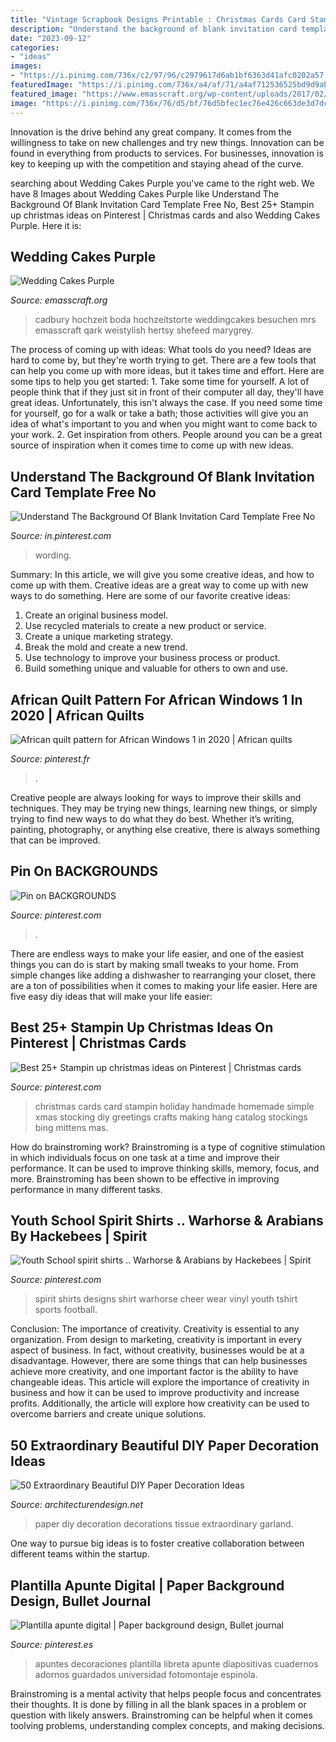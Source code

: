 ```yaml
---
title: "Vintage Scrapbook Designs Printable : Christmas Cards Card Stampin Holiday Handmade Homemade Simple Xmas Stocking Diy Greetings Crafts Making Hang Catalog Stockings Bing Mittens Mas"
description: "Understand the background of blank invitation card template free no"
date: "2023-09-12"
categories:
- "ideas"
images:
- "https://i.pinimg.com/736x/c2/97/96/c2979617d6ab1bf6363d41afc0202a57.jpg"
featuredImage: "https://i.pinimg.com/736x/a4/af/71/a4af712536525bd9d9abcf95a02f2d62--school-spirit-shirts-designs-school-shirts.jpg"
featured_image: "https://www.emasscraft.org/wp-content/uploads/2017/02/1000_ideas_about_purple_wedding_cakes_on_emasscraft_org_8.jpg"
image: "https://i.pinimg.com/736x/76/d5/bf/76d5bfec1ec76e426c663de3d7dc8b1f.jpg"
---
```



Innovation is the drive behind any great company. It comes from the willingness to take on new challenges and try new things. Innovation can be found in everything from products to services. For businesses, innovation is key to keeping up with the competition and staying ahead of the curve.

	

		
searching about Wedding Cakes Purple you've came to the right web. We have 8 Images about Wedding Cakes Purple like Understand The Background Of Blank Invitation Card Template Free No, Best 25+ Stampin up christmas ideas on Pinterest | Christmas cards and also Wedding Cakes Purple. Here it is:
		
    
## Wedding Cakes Purple

<img loading=lazy src="https://www.emasscraft.org/wp-content/uploads/2017/02/1000_ideas_about_purple_wedding_cakes_on_emasscraft_org_8.jpg" onerror="this.onerror=null;this.src='https://tse1.mm.bing.net/th?id=OIP.lbJONprh7N-99zdCBNpk3wHaJ4&amp;pid=15.1';" alt="Wedding Cakes Purple">

_Source: emasscraft.org_

>cadbury hochzeit boda hochzeitstorte weddingcakes besuchen mrs emasscraft qark weistylish hertsy shefeed marygrey. 

	

The process of coming up with ideas: What tools do you need?
Ideas are hard to come by, but they're worth trying to get. There are a few tools that can help you come up with more ideas, but it takes time and effort. Here are some tips to help you get started: 1. Take some time for yourself. A lot of people think that if they just sit in front of their computer all day, they'll have great ideas. Unfortunately, this isn't always the case. If you need some time for yourself, go for a walk or take a bath; those activities will give you an idea of what's important to you and when you might want to come back to your work. 2. Get inspiration from others. People around you can be a great source of inspiration when it comes time to come up with new ideas.

    
## Understand The Background Of Blank Invitation Card Template Free No

<img loading=lazy src="https://i.pinimg.com/736x/ee/fb/eb/eefbeb03e7a31182804bd1df72630bd2.jpg" onerror="this.onerror=null;this.src='https://tse4.mm.bing.net/th?id=OIP.57yMhtT29HG0wwdS0sG4EgHaLD&amp;pid=15.1';" alt="Understand The Background Of Blank Invitation Card Template Free No">

_Source: in.pinterest.com_

>wording. 

	

Summary: In this article, we will give you some creative ideas, and how to come up with them.
Creative ideas are a great way to come up with new ways to do something. Here are some of our favorite creative ideas:
1. Create an original business model.
2. Use recycled materials to create a new product or service.
3. Create a unique marketing strategy.
4. Break the mold and create a new trend. 
5. Use technology to improve your business process or product. 
6. Build something unique and valuable for others to own and use.

    
## African Quilt Pattern For African Windows 1 In 2020 | African Quilts

<img loading=lazy src="https://i.pinimg.com/736x/c2/97/96/c2979617d6ab1bf6363d41afc0202a57.jpg" onerror="this.onerror=null;this.src='https://tse1.mm.bing.net/th?id=OIP.H8D2ephOD4QQVisuCAVQ7wHaJ3&amp;pid=15.1';" alt="African quilt pattern for African Windows 1 in 2020 | African quilts">

_Source: pinterest.fr_

>. 

	

Creative people are always looking for ways to improve their skills and techniques. They may be trying new things, learning new things, or simply trying to find new ways to do what they do best. Whether it’s writing, painting, photography, or anything else creative, there is always something that can be improved.

    
## Pin On BACKGROUNDS

<img loading=lazy src="https://i.pinimg.com/736x/76/d5/bf/76d5bfec1ec76e426c663de3d7dc8b1f.jpg" onerror="this.onerror=null;this.src='https://tse3.mm.bing.net/th?id=OIP.FToHvK-PClRd18e5zdTdUQHaKe&amp;pid=15.1';" alt="Pin on BACKGROUNDS">

_Source: pinterest.com_

>. 

	

There are endless ways to make your life easier, and one of the easiest things you can do is start by making small tweaks to your home. From simple changes like adding a dishwasher to rearranging your closet, there are a ton of possibilities when it comes to making your life easier. Here are five easy diy ideas that will make your life easier: 

    
## Best 25+ Stampin Up Christmas Ideas On Pinterest | Christmas Cards

<img loading=lazy src="https://i.pinimg.com/736x/03/2c/68/032c68f59ec08ba0912a4faaf4139560.jpg" onerror="this.onerror=null;this.src='https://tse3.mm.bing.net/th?id=OIP.--ERLa3K4bPphdS07RHi6wHaJ4&amp;pid=15.1';" alt="Best 25+ Stampin up christmas ideas on Pinterest | Christmas cards">

_Source: pinterest.com_

>christmas cards card stampin holiday handmade homemade simple xmas stocking diy greetings crafts making hang catalog stockings bing mittens mas. 

	

How do brainstroming work?
Brainstroming is a type of cognitive stimulation in which individuals focus on one task at a time and improve their performance. It can be used to improve thinking skills, memory, focus, and more. Brainstroming has been shown to be effective in improving performance in many different tasks.

    
## Youth School Spirit Shirts .. Warhorse &amp; Arabians By Hackebees | Spirit

<img loading=lazy src="https://i.pinimg.com/736x/a4/af/71/a4af712536525bd9d9abcf95a02f2d62--school-spirit-shirts-designs-school-shirts.jpg" onerror="this.onerror=null;this.src='https://tse3.mm.bing.net/th?id=OIP.v3HJGFJnGe2b6PhYHkC7XAHaNK&amp;pid=15.1';" alt="Youth School spirit shirts .. Warhorse &amp; Arabians by Hackebees | Spirit">

_Source: pinterest.com_

>spirit shirts designs shirt warhorse cheer wear vinyl youth tshirt sports football. 

	

Conclusion: The importance of creativity.
Creativity is essential to any organization. From design to marketing, creativity is important in every aspect of business. In fact, without creativity, businesses would be at a disadvantage. However, there are some things that can help businesses achieve more creativity, and one important factor is the ability to have changeable ideas. 
This article will explore the importance of creativity in business and how it can be used to improve productivity and increase profits. Additionally, the article will explore how creativity can be used to overcome barriers and create unique solutions.

    
## 50 Extraordinary Beautiful DIY Paper Decoration Ideas

<img loading=lazy src="http://cdn.architecturendesign.net/wp-content/uploads/2016/01/AD-Extraordinary-Beautiful-DIY-Paper-Decoration-Ideas-36.jpg" onerror="this.onerror=null;this.src='https://tse1.mm.bing.net/th?id=OIP.ZXogqIV7EgQuTIKogp1UsgHaKD&amp;pid=15.1';" alt="50 Extraordinary Beautiful DIY Paper Decoration Ideas">

_Source: architecturendesign.net_

>paper diy decoration decorations tissue extraordinary garland. 

	

One way to pursue big ideas is to foster creative collaboration between different teams within the startup.

    
## Plantilla Apunte Digital | Paper Background Design, Bullet Journal

<img loading=lazy src="https://i.pinimg.com/736x/d1/98/c4/d198c40ff5ee6937e9351e6b84cdf331.jpg" onerror="this.onerror=null;this.src='https://tse2.mm.bing.net/th?id=OIP.pN-kZsYa1IeDtz7KU1YL_gHaJ3&amp;pid=15.1';" alt="Plantilla apunte digital | Paper background design, Bullet journal">

_Source: pinterest.es_

>apuntes decoraciones plantilla libreta apunte diapositivas cuadernos adornos guardados universidad fotomontaje espinola. 

	

Brainstroming is a mental activity that helps people focus and concentrates their thoughts. It is done by filling in all the blank spaces in a problem or question with likely answers. Brainstroming can be helpful when it comes toolving problems, understanding complex concepts, and making decisions.

